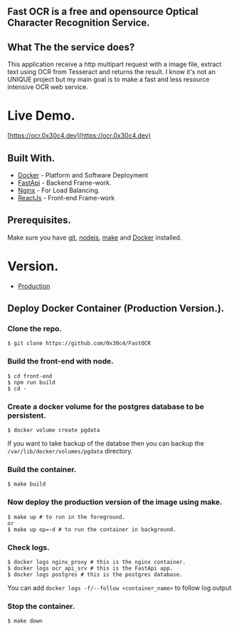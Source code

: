 ## Fast OCR is a free and opensource Optical Character Recognition Service.

## What The the service does?

This application receive a http multipart request with a image file, extract text using OCR from Tesseract and returns the result.
I know it's not an UNIQUE project but my main goal is to make a fast and less resource intensive OCR web service.

# Live Demo.
[https://ocr.0x30c4.dev](https://ocr.0x30c4.dev)

## Built With.

* [Docker](https://www.docker.com) - Platform and Software Deployment
* [FastApi](https://fastapi.tiangolo.com/) - Backend Frame-work.
* [Nginx](https://nginx.com/) - For Load Balancing.
* [ReactJs](https://reactjs.org/) - Front-end Frame-work 

## Prerequisites.

Make sure you have [git](https://git-scm.com/book/en/v2/Getting-Started-Installing-Git), [nodejs](https://nodejs.org/en/download/), [make](https://tldp.org/HOWTO/Software-Building-HOWTO-3.html) and [Docker](https://www.docker.com/products/docker-desktop) installed.

# Version.
* [Production](https://github.com/0x30c4/FastOCR#deploy-docker-container-production-version)

## Deploy Docker Container (Production Version.).
### Clone the repo.
```
$ git clone https://github.com/0x30c4/FastOCR
```

### Build the front-end with node.
```
$ cd front-end
$ npm run build
$ cd -
```

### Create a docker volume for the postgres database to be persistent.
```
$ docker volume create pgdata
```

If you want to take backup of the databse then you can backup the ```/var/lib/docker/volumes/pgdata``` directory.

### Build the container.
```
$ make build
```

### Now deploy the production version of the image using make.
```
$ make up # to run in the foreground.
or 
$ make up op=-d # to run the container in background.
```

### Check logs.
```
$ docker logs nginx_proxy # this is the nginx container.
$ docker logs ocr_api_srv # this is the FastApi app.
$ docker logs postgres # this is the postgres database.
```
You can add ```docker logs -f/--follow <container_name>``` to follow log output

### Stop the container.
```
$ make down
```
